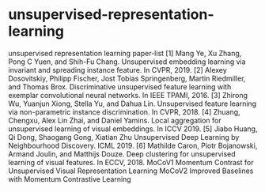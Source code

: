 # unsupervised-representation-learning
unsupervised representation learning paper-list
[1] Mang Ye, Xu Zhang, Pong C Yuen, and Shih-Fu Chang. Unsupervised embedding learning via invariant and spreading instance feature. In CVPR, 2019.
[2] Alexey Dosovitskiy, Philipp Fischer, Jost Tobias Springenberg, Martin Riedmiller, and Thomas Brox. Discriminative unsupervised feature learning with exemplar convolutional neural networks. In IEEE TPAMI, 2016.
[3] Zhirong Wu, Yuanjun Xiong, Stella Yu, and Dahua Lin. Unsupervised feature learning via non-parametric instance discrimination. In CVPR, 2018.
[4] Zhuang, Chengxu, Alex Lin Zhai, and Daniel Yamins. Local aggregation for unsupervised learning of visual embeddings. In ICCV 2019.
[5] Jiabo Huang, Qi Dong, Shaogang Gong, Xiatian Zhu Unsupervised Deep Learning by Neighbourhood Discovery. ICML 2019.
[6] Mathilde Caron, Piotr Bojanowski, Armand Joulin, and Matthijs Douze. Deep clustering for unsupervised learning of visual features. In ECCV, 2018.
MoCoV1 Momentum Contrast for Unsupervised Visual Representation Learning
MoCoV2 Improved Baselines with Momentum Contrastive Learning
